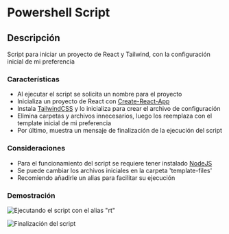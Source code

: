 # Powershell Script

## Descripción

Script para iniciar un proyecto de React y Tailwind, con la configuración inicial de mi preferencia

### Características

- Al ejecutar el script se solicita un nombre para el proyecto
- Inicializa un proyecto de React con [Create-React-App](https://create-react-app.dev/)
- Instala [TailwindCSS](https://tailwindcss.com/) y lo inicializa para crear el archivo de configuración
- Elimina carpetas y archivos innecesarios, luego los reemplaza con el template inicial de mi preferencia
- Por último, muestra un mensaje de finalización de la ejecución del script

### Consideraciones

* Para el funcionamiento del script se requiere tener instalado [NodeJS](https://nodejs.org/)
* Se puede cambiar los archivos iniciales en la carpeta 'template-files'
* Recomiendo añadirle un alias para facilitar su ejecución

### Demostración
![Ejecutando el script con el alias "rt"](https://github.com/Ashlank/React-Tailwind-Template-Script/assets/88116420/e6c4b137-e539-423e-8fae-b342d6dbb895)

![Finalización del script](https://github.com/Ashlank/React-Tailwind-Template-Script/assets/88116420/c4ad916e-b1c0-408f-b7f8-fd3ace1f541d)
